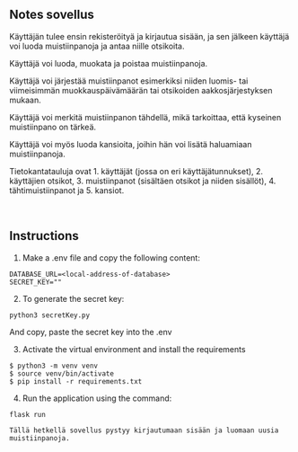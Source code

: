 ## Notes sovellus

Käyttäjän tulee ensin rekisteröityä ja kirjautua sisään, ja sen jälkeen käyttäjä voi luoda muistiinpanoja ja antaa niille otsikoita.

Käyttäjä voi luoda, muokata ja poistaa muistiinpanoja.

Käyttäjä voi järjestää muistiinpanot esimerkiksi niiden luomis- tai viimeisimmän muokkauspäivämäärän tai otsikoiden aakkosjärjestyksen mukaan.

Käyttäjä voi merkitä muistiinpanon tähdellä, mikä tarkoittaa, että kyseinen muistiinpano on tärkeä.

Käyttäjä voi myös luoda kansioita, joihin hän voi lisätä haluamiaan muistiinpanoja.

Tietokantatauluja ovat  1. käyttäjät (jossa on eri käyttäjätunnukset), 2. käyttäjien otsikot, 3. muistiinpanot (sisältäen otsikot ja niiden sisällöt), 4. tähtimuistiinpanot ja 5. kansiot.

<br>

## Instructions
1. Make a .env file and copy the following content:
```
DATABASE_URL=<local-address-of-database>
SECRET_KEY=""
```
2. To generate the secret key:
```
python3 secretKey.py
```
And copy, paste the secret key into the .env

3. Activate the virtual environment and install the requirements
```
$ python3 -m venv venv
$ source venv/bin/activate
$ pip install -r requirements.txt
```
4.  Run the application using the command:
```
flask run

Tällä hetkellä sovellus pystyy kirjautumaan sisään ja luomaan uusia muistiinpanoja.